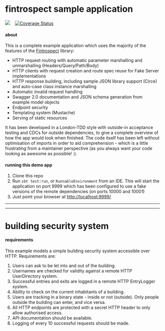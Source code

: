 # fintrospect sample application 

<a href="https://travis-ci.org/daviddenton/fintrospect-example-app" target="_top"><img src="https://travis-ci.org/daviddenton/fintrospect-example-app.svg?branch=master"/></a>&nbsp;&nbsp;&nbsp;
<a href='https://coveralls.io/github/daviddenton/fintrospect-example-app?branch=master'><img src='https://coveralls.io/repos/github/daviddenton/fintrospect-example-app/badge.svg?branch=master' alt='Coverage Status' /></a>

#### about
This is a complete example application which uses the majority of the features of the [Fintrospect](http://fintrospect.io) library:

- HTTP request routing with automatic parameter marshalling and unmarshalling (Headers/Query/Path/Body)
- HTTP clients with request creation and route spec reuse for Fake Server implementations
- HTTP response building, including sample JSON library support (Circe) and auto-case class instance marshalling
- Automatic invalid request handling
- Swagger 2.0 documentation and JSON schema generation from example model objects
- Endpoint security
- Templating system (Mustache)
- Serving of static resources

It has been developed in a London-TDD style with outside-in acceptance testing and CDCs for outside dependencies,
to give a complete overview of how the app would look when finished. The code itself has been left without optimisation of
imports in order to aid comprehension - which is a little frustrating from a maintainer perspective (as you always want your 
code looking as awesome as possible! :).

#### running this demo app
1. Clone this repo
2. Run ```sbt test:run```, or  ```RunnableEnvironment``` from an IDE. This will start the application on port 9999 
which has been configured to use a fake versions of the remote dependencies (on ports 10000 and 10001)
3. Just point your browser at <a href="http://localhost:9999/">http://localhost:9999/</a>

<hr/>
<hr/>

# building security system

#### requirements
This example models a simple building security system accessible over HTTP. Requirements are:

1. Users can ask to be let into and out of the building.
2. Usernames are checked for validity against a remote HTTP UserDirectory system.
3. Successful entries and exits are logged in a remote HTTP EntryLogger system.
4. Ability to check on the current inhabitants of a building.
5. Users are tracking in a binary state - inside or not (outside). Only people outside the building can enter, and vice versa.
6. All HTTP endpoints are protected with a secret HTTP header to only allow authorised access.
7. API documentation should be available.
8. Logging of every 10 successful requests should be made.
